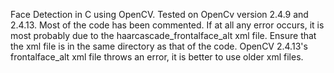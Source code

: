 Face Detection in C using OpenCV.
Tested on OpenCv version 2.4.9 and 2.4.13.
Most of the code has been commented.
If at all any error occurs, it is most probably due to the haarcascade_frontalface_alt xml file.
Ensure that the xml file is in the same directory as that of the code.
OpenCV 2.4.13's frontalface_alt xml file throws an error, it is better to use older xml files.
